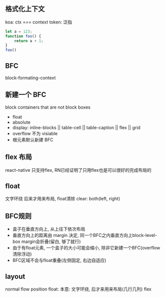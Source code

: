 ## 格式化上下文
koa: ctx === context
token: 泛指

```js
let a = 123;
function foo() {
    return a + 1;
}
foo()
```

## BFC
block-formating-context

## 新建一个 BFC
block containers that are not block boxes
- float
- absolute
- display: inline-blocks || table-cell || table-caption || flex || grid
- overflow 不为 visiable
- 根元素默认新建 BFC

## flex 布局
react-native 只支持flex, RN已经证明了只用flex也是可以很好的完成布局的

## float
文字环绕
后来才用来布局, float清除
clear: both(left, right)

## BFC规则
- 盒子在垂直方向上, 从上往下依次布局
- 垂直方向上的距离由 margin 决定, 同一个BFC之内垂直方向上block-level-box margin会折叠(留白, 够了就行)
- 由于有float元素, 一个盒子的大小可能会缩小, 除非它新建一个BFC(overflow清除浮动)
- BFC区域不会与float重叠(左侧固定, 右边自适应)

## layout
normal flow
position
float: 本意: 文字环绕, 后才来用来布局(几行几列)
flex